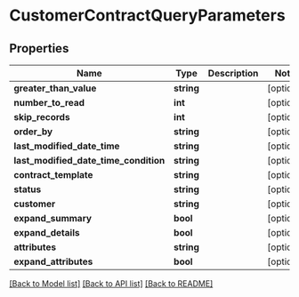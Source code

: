 # CustomerContractQueryParameters

## Properties
Name | Type | Description | Notes
------------ | ------------- | ------------- | -------------
**greater_than_value** | **string** |  | [optional] 
**number_to_read** | **int** |  | [optional] 
**skip_records** | **int** |  | [optional] 
**order_by** | **string** |  | [optional] 
**last_modified_date_time** | **string** |  | [optional] 
**last_modified_date_time_condition** | **string** |  | [optional] 
**contract_template** | **string** |  | [optional] 
**status** | **string** |  | [optional] 
**customer** | **string** |  | [optional] 
**expand_summary** | **bool** |  | [optional] 
**expand_details** | **bool** |  | [optional] 
**attributes** | **string** |  | [optional] 
**expand_attributes** | **bool** |  | [optional] 

[[Back to Model list]](../README.md#documentation-for-models) [[Back to API list]](../README.md#documentation-for-api-endpoints) [[Back to README]](../README.md)


